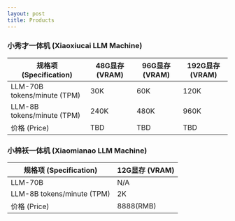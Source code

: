 ```yaml
---
layout: post
title: Products
---
```


### 小秀才一体机 (Xiaoxiucai LLM Machine)

| 规格项 (Specification)               |    48G显存 (VRAM)   |   96G显存 (VRAM)   |   192G显存 (VRAM)   |
|-------------------------------------|---------------------|--------------------|---------------------|
| LLM-70B tokens/minute (TPM)     |  30K          |         60K    |         120K    |
| LLM-8B  tokens/minute (TPM)     |  240K         |         480K   |         960K    |
| 价格 (Price)                        |  TBD         |       TBD      |          TBD    |

### 小棉袄一体机 (Xiaomianao LLM Machine)

| 规格项 (Specification)              |     12G显存 (VRAM)   |
|-------------------------------------|----------------------|
| LLM-70B                             |         N/A   |
| LLM-8B  tokens/minute (TPM)     |     2K        |
| 价格 (Price)                        |   8888(RMB)  | 

